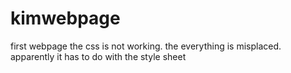 # kimwebpage
first webpage
the css is not working. the everything is misplaced.  apparently it has to do with the style sheet
